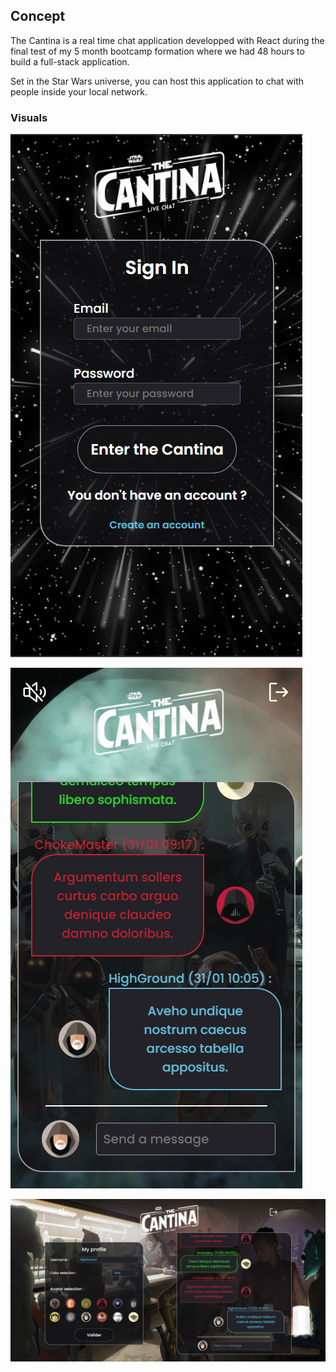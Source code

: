 ## Concept

The Cantina is a real time chat application developped with React during the final test of my 5 month bootcamp formation where we had 48 hours to build a full-stack application.

Set in the Star Wars universe, you can host this application to chat with people inside your local network.

### Visuals

![Page de connexion](./frontend/src/ressources/SignUp-Result-Mobile.png)

![Page de Chat mobile](./frontend/src/ressources/Cantina-Result-Mobile.png)

![Page de Chat Desktop](./frontend/src/ressources/Cantina-Result-Desktop.png)

